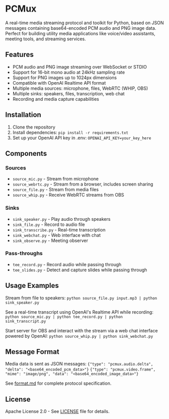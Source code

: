 # PCMux

A real-time media streaming protocol and toolkit for Python, based on JSON messages containing base64-encoded PCM audio and PNG image data. Perfect for building utility media applications like voice/video assistants, meeting tools, and streaming services.

## Features
- PCM audio and PNG image streaming over WebSocket or STDIO
- Support for 16-bit mono audio at 24kHz sampling rate
- Support for PNG images up to 1024px dimensions
- Compatible with OpenAI Realtime API format
- Multiple media sources: microphone, files, WebRTC (WHIP, OBS)
- Multiple sinks: speakers, files, transcription, web chat
- Recording and media capture capabilities

## Installation
1. Clone the repository
2. Install dependencies: `pip install -r requirements.txt`
3. Set up your OpenAI API key in .env: `OPENAI_API_KEY=your_key_here`

## Components

### Sources
- `source_mic.py` - Stream from microphone
- `source_webrtc.py` - Stream from a browser, includes screen sharing
- `source_file.py` - Stream from media files
- `source_whip.py` - Receive WebRTC streams from OBS

### Sinks
- `sink_speaker.py` - Play audio through speakers
- `sink_file.py` - Record to audio file
- `sink_transcribe.py` - Real-time transcription
- `sink_webchat.py` - Web interface with chat
- `sink_observe.py` - Meeting observer

### Pass-throughs
- `tee_record.py` - Record audio while passing through
- `tee_slides.py` - Detect and capture slides while passing through

## Usage Examples
Stream from file to speakers:
`python source_file.py input.mp3 | python sink_speaker.py`

See a real-time transcript using OpenAI's Realtime API while recording:
`python source_mic.py | python tee_record.py | python sink_transcript.py`

Start server for OBS and interact with the stream via a web chat interface powered by OpenAI:
`python source_whip.py | python sink_webchat.py`

## Message Format
Media data is sent as JSON messages:
`{"type": "pcmux.audio.delta", "delta": "<base64_encoded_pcm_data>"}`
`{"type": "pcmux.video.frame", "mime": "image/png", "data": "<base64_encoded_image_data>"}`

See [format.md](format.md) for complete protocol specification.

## License
Apache License 2.0 - See [LICENSE](LICENSE) file for details.